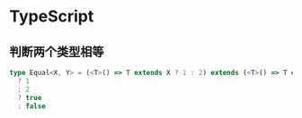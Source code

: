 # TypeScript

## 判断两个类型相等

```ts
type Equal<X, Y> = (<T>() => T extends X ? 1 : 2) extends (<T>() => T extends Y
  ? 1
  : 2
  ? true
  : false
```

